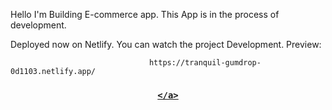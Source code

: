 Hello I'm Building E-commerce app. This App is in the process of development.

 Deployed now on Netlify. You can watch the project Development.    Preview: 
 
                                   https://tranquil-gumdrop-0d1103.netlify.app/


<div align="center">
  <h3>
    <a href=" https://tranquil-gumdrop-0d1103.netlify.app/">
      
    </a>
  </h3>
</div>
